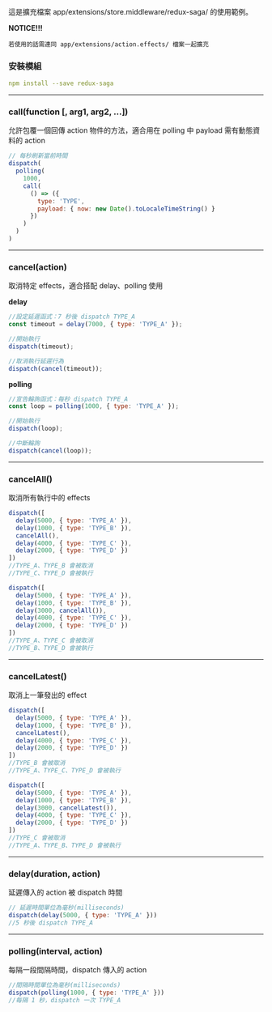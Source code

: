 這是擴充檔案 app/extensions/store.middleware/redux-saga/ 的使用範例。


**NOTICE!!!**
```
若使用的話需連同 app/extensions/action.effects/ 檔案一起擴充
```

### 安裝模組
``` yaml
npm install --save redux-saga
```
---


### **call(function [, arg1, arg2, ...])**
允許包覆一個回傳 action 物件的方法，適合用在 polling 中 payload 需有動態資料的 action

``` js
// 每秒刷新當前時間
dispatch(
  polling(
    1000,
    call(
      () => ({
        type: 'TYPE',
        payload: { now: new Date().toLocaleTimeString() }
      })
    )
  )
)
```

---

### **cancel(action)**
取消特定 effects，適合搭配 delay、polling 使用

**delay**
``` js
//設定延遲函式：7 秒後 dispatch TYPE_A
const timeout = delay(7000, { type: 'TYPE_A' });

//開始執行
dispatch(timeout);

//取消執行延遲行為
dispatch(cancel(timeout));
```

**polling**
```js
//宣告輪詢函式：每秒 dispatch TYPE_A
const loop = polling(1000, { type: 'TYPE_A' });

//開始執行
dispatch(loop);

//中斷輪詢
dispatch(cancel(loop));
```

---

### **cancelAll()**
取消所有執行中的 effects

``` js
dispatch([
  delay(5000, { type: 'TYPE_A' }),
  delay(1000, { type: 'TYPE_B' }),
  cancelAll(),
  delay(4000, { type: 'TYPE_C' }),
  delay(2000, { type: 'TYPE_D' })
])
//TYPE_A、TYPE_B 會被取消
//TYPE_C、TYPE_D 會被執行

dispatch([
  delay(5000, { type: 'TYPE_A' }),
  delay(1000, { type: 'TYPE_B' }),
  delay(3000, cancelAll()),
  delay(4000, { type: 'TYPE_C' }),
  delay(2000, { type: 'TYPE_D' })
])
//TYPE_A、TYPE_C 會被取消
//TYPE_B、TYPE_D 會被執行
```

---

### **cancelLatest()**
取消上一筆發出的 effect

``` js
dispatch([
  delay(5000, { type: 'TYPE_A' }),
  delay(1000, { type: 'TYPE_B' }),
  cancelLatest(),
  delay(4000, { type: 'TYPE_C' }),
  delay(2000, { type: 'TYPE_D' })
])
//TYPE_B 會被取消
//TYPE_A、TYPE_C、TYPE_D 會被執行

dispatch([
  delay(5000, { type: 'TYPE_A' }),
  delay(1000, { type: 'TYPE_B' }),
  delay(3000, cancelLatest()),
  delay(4000, { type: 'TYPE_C' }),
  delay(2000, { type: 'TYPE_D' })
])
//TYPE_C 會被取消
//TYPE_A、TYPE_B、TYPE_D 會被執行
```

---

### **delay(duration, action)**
延遲傳入的 action 被 dispatch 時間

``` js
// 延遲時間單位為毫秒(milliseconds)
dispatch(delay(5000, { type: 'TYPE_A' }))
//5 秒後 dispatch TYPE_A
```

---

### **polling(interval, action)**
每隔一段間隔時間，dispatch 傳入的 action

``` js
//間隔時間單位為毫秒(milliseconds)
dispatch(polling(1000, { type: 'TYPE_A' }))
//每隔 1 秒，dispatch 一次 TYPE_A
```
